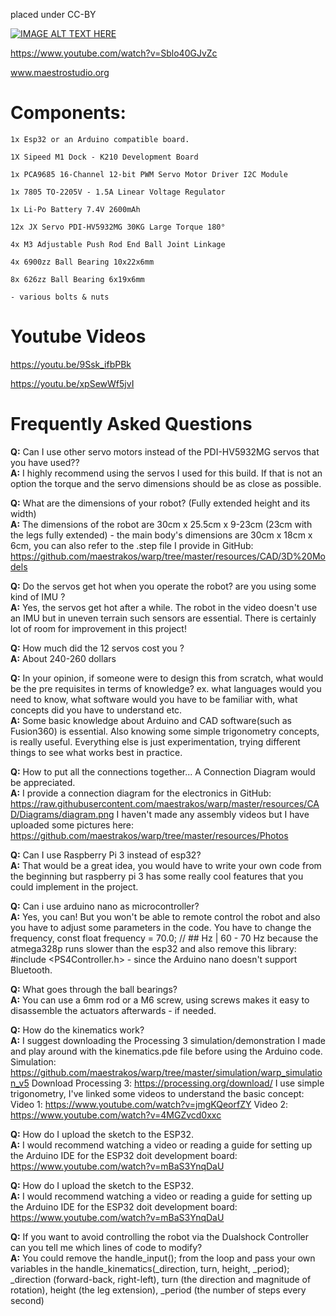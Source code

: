 placed under CC-BY

[![IMAGE ALT TEXT HERE](https://img.youtube.com/vi/Sblo40GJvZc/0.jpg)](https://www.youtube.com/watch?v=Sblo40GJvZc)

https://www.youtube.com/watch?v=Sblo40GJvZc

www.maestrostudio.org

# Components:

    1x Esp32 or an Arduino compatible board.
    
    1X Sipeed M1 Dock - K210 Development Board

    1x PCA9685 16-Channel 12-bit PWM Servo Motor Driver I2C Module
    
    1x 7805 TO-2205V - 1.5A Linear Voltage Regulator
    
    1x Li-Po Battery 7.4V 2600mAh

    12x JX Servo PDI-HV5932MG 30KG Large Torque 180°
	
    4x M3 Adjustable Push Rod End Ball Joint Linkage

    4x 6900zz Ball Bearing 10x22x6mm

    8x 626zz Ball Bearing 6x19x6mm

    - various bolts & nuts

# Youtube Videos
   https://youtu.be/9Ssk_ifbPBk

   https://youtu.be/xpSewWf5jvI
   
# Frequently Asked Questions
 
 <b>Q:</b> Can I use other servo motors instead of the PDI-HV5932MG servos that you have used??\
 <b>A:</b> I highly recommend using the servos I used for this build. If that is not an option the torque and the servo dimensions should be as close as possible.
 
 <b>Q:</b> What are the dimensions of your robot? (Fully extended height and its width)\
 <b>A:</b> The dimensions of the robot are 30cm x 25.5cm x 9-23cm (23cm with the legs fully extended) - the main body's dimensions are 30cm x 18cm x 6cm, you can also refer to the .step file I provide in GitHub: https://github.com/maestrakos/warp/tree/master/resources/CAD/3D%20Models
 
 <b>Q:</b> Do the servos get hot when you operate the robot? are you using some kind of IMU ?\
 <b>A:</b> Yes, the servos get hot after a while. The robot in the video doesn't use an IMU but in uneven terrain such sensors are essential. There is certainly lot of room for improvement in this project!
 
 <b>Q:</b> How much did the 12 servos cost you ?\
 <b>A:</b> About 240-260 dollars
 
 <b>Q:</b> In your opinion, if someone were to design this from scratch, what would be the pre requisites in terms of knowledge? ex. what languages would you need to know, what software would you have to be familiar with, what concepts did you have to understand etc.\
 <b>A:</b> Some basic knowledge about Arduino and CAD software(such as Fusion360) is essential. Also knowing some simple trigonometry concepts, is really useful. Everything else is just experimentation, trying different things to see what works best in practice.
 
 <b>Q:</b> How to put all the connections together... A Connection Diagram  would be appreciated.\
 <b>A:</b> I provide a connection diagram for the electronics in GitHub:
https://raw.githubusercontent.com/maestrakos/warp/master/resources/CAD/Diagrams/diagram.png
I haven't made any assembly videos but I have uploaded some pictures here:
https://github.com/maestrakos/warp/tree/master/resources/Photos

 <b>Q:</b> Can I use Raspberry Pi 3 instead of esp32?\
 <b>A:</b> That would be a great idea, you would have to write your own code from the beginning but raspberry pi 3 has some really cool features that you could implement in the project.
 
 <b>Q:</b> Can i use arduino nano as microcontroller? \
 <b>A:</b> Yes, you can! But you won't be able to remote control the robot and also you have to adjust some parameters in the code.
You have to change the frequency, const float frequency = 70.0; // ## Hz | 60 - 70 Hz because the atmega328p runs slower than the esp32
and also remove this library: #include <PS4Controller.h> - since the Arduino nano doesn't support Bluetooth.

 <b>Q:</b> What goes through the ball bearings?\
 <b>A:</b> You can use a 6mm rod or a M6 screw, using screws makes it easy to disassemble the actuators afterwards - if needed.
 
 <b>Q:</b> How do the kinematics work?\
 <b>A:</b> I suggest downloading the Processing 3 simulation/demonstration I made and play around with the kinematics.pde file before using the Arduino code.
Simulation: https://github.com/maestrakos/warp/tree/master/simulation/warp_simulation_v5
Download Processing 3: https://processing.org/download/
I use simple trigonometry, I've linked some videos to understand the basic concept:
Video 1: https://www.youtube.com/watch?v=jmgKQeorfZY
Video 2: https://www.youtube.com/watch?v=4MGZvcd0xxc

 <b>Q:</b> How do I upload the sketch to the ESP32.\
 <b>A:</b> I would recommend watching a video or reading a guide for setting up the Arduino IDE for the ESP32 doit development board:
https://www.youtube.com/watch?v=mBaS3YnqDaU

 <b>Q:</b> How do I upload the sketch to the ESP32.\
 <b>A:</b> I would recommend watching a video or reading a guide for setting up the Arduino IDE for the ESP32 doit development board:
https://www.youtube.com/watch?v=mBaS3YnqDaU

 <b>Q:</b> If you want to avoid controlling the robot via the Dualshock Controller can you tell me which lines of code to modify?\
 <b>A:</b> You could remove the handle_input(); from the loop and pass your own variables in the handle_kinematics(_direction, turn, height, _period);
_direction (forward-back, right-left), turn (the direction and magnitude of rotation), height (the leg extension), _period (the number of steps every second)


 
